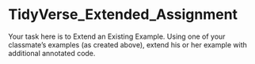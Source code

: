 # TidyVerse_Extended_Assignment
Your task here is to Extend an Existing Example.  Using one of your classmate’s examples (as created above), extend his or her example with additional annotated code. 
